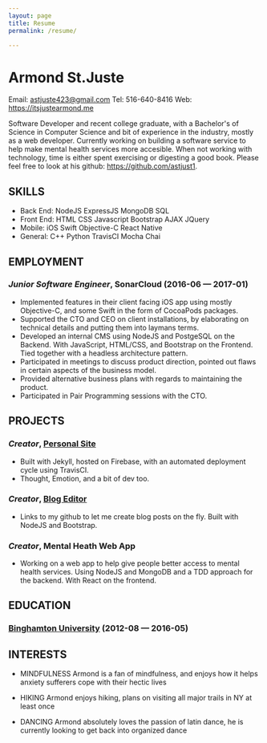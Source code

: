 ```yaml
---
layout: page
title: Resume
permalink: /resume/

---
```


Armond St.Juste
============
Email: astjuste423@gmail.com
Tel: 516-640-8416
Web: https://itsjustearmond.me

Software Developer and recent college graduate, with a Bachelor's of Science in Computer Science and bit of experience in the industry, mostly as a web developer. Currently working on building a software service to help make mental health services more accesible. When not working with technology, time is either spent exercising or digesting a good book. Please feel free to look at his github: https://github.com/astjust1.

## SKILLS

  - Back End: NodeJS ExpressJS MongoDB SQL 
  - Front End: HTML CSS Javascript Bootstrap AJAX JQuery 
  - Mobile: iOS Swift Objective-C React Native 
  - General: C++ Python TravisCI Mocha Chai 

## EMPLOYMENT

### *Junior Software Engineer*, SonarCloud (2016-06 — 2017-01)

  * Implemented features in their client facing iOS app using mostly Objective-C, and some Swift in the form of CocoaPods packages.
  * Supported the CTO and CEO on client installations, by elaborating on technical details and putting them into laymans terms.
  * Developed an internal CMS using NodeJS and PostgeSQL on the Backend. With JavaScript, HTML/CSS, and Bootstrap on the Frontend. Tied together with a headless architecture pattern.
  * Participated in meetings to discuss product direction, pointed out flaws in certain aspects of the business model.
  * Provided alternative business plans with regards to maintaining the product.
  * Participated in Pair Programming sessions with the CTO.


## PROJECTS

### *Creator*, [Personal Site](https://itsjustearmond.me) 

- Built with Jekyll, hosted on Firebase, with an automated deployment cycle using TravisCI.
- Thought, Emotion, and a bit of dev too.

### *Creator*, [Blog Editor](https://github.com/astjust1/BlogEditor) 

- Links to my github to let me create blog posts on the fly. Built with NodeJS and Bootstrap.

### *Creator*, Mental Heath Web App 


- Working on a web app to help give people better access to mental health services. Using NodeJS and MongoDB and a TDD approach for the backend. With React on the frontend.



## EDUCATION

### [Binghamton University](https://www.binghamton.edu/) (2012-08 — 2016-05)


## INTERESTS

- MINDFULNESS
Armond is a fan of mindfulness, and enjoys how it helps anxiety sufferers cope with their hectic lives 

- HIKING
Armond enjoys hiking, plans on visiting all major trails in NY at least once

- DANCING
Armond absolutely loves the passion of latin dance, he is currently looking to get back into organized dance


